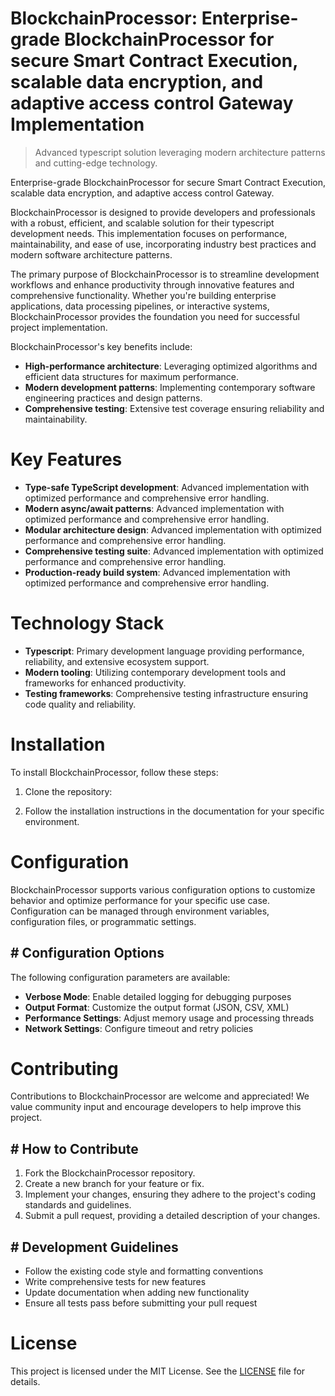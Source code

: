 <!-- fallback_BlockchainProcessor_20251021153009_14051 -->

# BlockchainProcessor: Enterprise-grade BlockchainProcessor for secure Smart Contract Execution, scalable data encryption, and adaptive access control Gateway Implementation
> Advanced typescript solution leveraging modern architecture patterns and cutting-edge technology.

Enterprise-grade BlockchainProcessor for secure Smart Contract Execution, scalable data encryption, and adaptive access control Gateway.

BlockchainProcessor is designed to provide developers and professionals with a robust, efficient, and scalable solution for their typescript development needs. This implementation focuses on performance, maintainability, and ease of use, incorporating industry best practices and modern software architecture patterns.

The primary purpose of BlockchainProcessor is to streamline development workflows and enhance productivity through innovative features and comprehensive functionality. Whether you're building enterprise applications, data processing pipelines, or interactive systems, BlockchainProcessor provides the foundation you need for successful project implementation.

BlockchainProcessor's key benefits include:

* **High-performance architecture**: Leveraging optimized algorithms and efficient data structures for maximum performance.
* **Modern development patterns**: Implementing contemporary software engineering practices and design patterns.
* **Comprehensive testing**: Extensive test coverage ensuring reliability and maintainability.

# Key Features

* **Type-safe TypeScript development**: Advanced implementation with optimized performance and comprehensive error handling.
* **Modern async/await patterns**: Advanced implementation with optimized performance and comprehensive error handling.
* **Modular architecture design**: Advanced implementation with optimized performance and comprehensive error handling.
* **Comprehensive testing suite**: Advanced implementation with optimized performance and comprehensive error handling.
* **Production-ready build system**: Advanced implementation with optimized performance and comprehensive error handling.

# Technology Stack

* **Typescript**: Primary development language providing performance, reliability, and extensive ecosystem support.
* **Modern tooling**: Utilizing contemporary development tools and frameworks for enhanced productivity.
* **Testing frameworks**: Comprehensive testing infrastructure ensuring code quality and reliability.

# Installation

To install BlockchainProcessor, follow these steps:

1. Clone the repository:


2. Follow the installation instructions in the documentation for your specific environment.

# Configuration

BlockchainProcessor supports various configuration options to customize behavior and optimize performance for your specific use case. Configuration can be managed through environment variables, configuration files, or programmatic settings.

## # Configuration Options

The following configuration parameters are available:

* **Verbose Mode**: Enable detailed logging for debugging purposes
* **Output Format**: Customize the output format (JSON, CSV, XML)
* **Performance Settings**: Adjust memory usage and processing threads
* **Network Settings**: Configure timeout and retry policies

# Contributing

Contributions to BlockchainProcessor are welcome and appreciated! We value community input and encourage developers to help improve this project.

## # How to Contribute

1. Fork the BlockchainProcessor repository.
2. Create a new branch for your feature or fix.
3. Implement your changes, ensuring they adhere to the project's coding standards and guidelines.
4. Submit a pull request, providing a detailed description of your changes.

## # Development Guidelines

* Follow the existing code style and formatting conventions
* Write comprehensive tests for new features
* Update documentation when adding new functionality
* Ensure all tests pass before submitting your pull request

# License

This project is licensed under the MIT License. See the [LICENSE](https://github.com/Hantan1080/BlockchainProcessor/blob/main/LICENSE) file for details.
